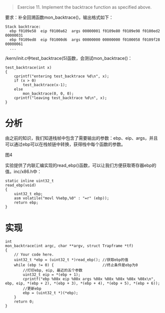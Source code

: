 >Exercise 11. Implement the backtrace function as specified above.

要求：补全回溯函数mon_backtrace()，输出格式如下：
```
Stack backtrace:
  ebp f0109e58  eip f0100a62  args 00000001 f0109e80 f0109e98 f0100ed2 00000031
  ebp f0109ed8  eip f01000d6  args 00000000 00000000 f0100058 f0109f28 00000061
  ...
```
/kern/init.c中test_backtrace(5)函数，会测试mon_backtrace()：
```
test_backtrace(int x)
{
    cprintf("entering test_backtrace %d\n", x);
    if (x > 0)
        test_backtrace(x-1);
    else
        mon_backtrace(0, 0, 0);
    cprintf("leaving test_backtrace %d\n", x);
}
```
# 分析
由之前的知识，我们知道栈帧中包含了需要输出的参数：ebp、eip、args，并且可以通过ebp可以在栈帧链中转换，获得栈中每个函数的参数。

图4

实验提供了内联汇编实现的read_ebp()函数，可以让我们方便获取寄存器ebp的值。inc/x86.h中：
```
static inline uint32_t
read_ebp(void)
{
	uint32_t ebp;
	asm volatile("movl %%ebp,%0" : "=r" (ebp));
	return ebp;
}
```
# 实现
```
int 
mon_backtrace(int argc, char **argv, struct Trapframe *tf)
{
    // Your code here.
    uint32_t *ebp = (uint32_t *)read_ebp(); //获取ebp的值
    while (ebp != 0) {                      //终止条件是ebp为0
        //打印ebp, eip, 最近的五个参数
        uint32_t eip = *(ebp + 1);
        cprintf("ebp %08x eip %08x args %08x %08x %08x %08x %08x\n", ebp, eip, *(ebp + 2), *(ebp + 3), *(ebp + 4), *(ebp + 5), *(ebp + 6));
        //更新ebp
        ebp = (uint32_t *)(*ebp);
    }
    return 0;
}
```